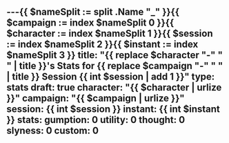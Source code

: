 ---{{ $nameSplit := split .Name "_" }}{{ $campaign := index $nameSplit 0 }}{{ $character := index $nameSplit 1 }}{{ $session := index $nameSplit 2 }}{{ $instant := index $nameSplit 3 }}
title: "{{ replace $character "-" " " | title }}'s Stats for {{ replace $campaign "-" " " | title }} Session {{ int $session | add 1 }}"
type: stats
draft: true
character: "{{ $character | urlize }}"
campaign: "{{ $campaign | urlize }}"
session: {{ int $session }}
instant: {{ int $instant }}
stats:
  gumption: 0
  utility: 0
  thought: 0
  slyness: 0
  custom: 0
---

